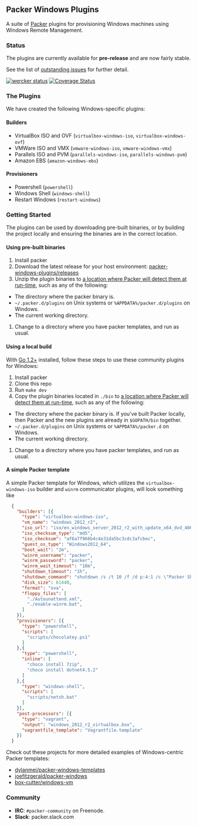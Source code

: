 ## Packer Windows Plugins

A suite of [Packer](http://www.packer.io/) plugins for provisioning Windows machines using Windows Remote Management.

### Status

The plugins are currently available for **pre-release** and are now fairly stable.

See the list of [outstanding issues](https://github.com/packer-community/packer-windows-plugins/issues?q=is%3Aopen+is%3Aissue+label%3Abug) for further detail.

[![wercker status](https://app.wercker.com/status/900b58d8e99fca90bcfcd599a5e5219e/m "wercker status")](https://app.wercker.com/project/bykey/900b58d8e99fca90bcfcd599a5e5219e)
[![Coverage Status](https://coveralls.io/repos/packer-community/packer-windows-plugins/badge.png?branch=HEAD)](https://coveralls.io/r/packer-community/packer-windows-plugins)

### The Plugins

We have created the following Windows-specific plugins:

#### Builders

* VirtualBox ISO and OVF (`virtualbox-windows-iso`, `virtualbox-windows-ovf`)
* VMWare ISO and VMX (`vmware-windows-iso`, `vmware-windows-vmx`)
* Parallels ISO and PVM (`parallels-windows-iso`, `parallels-windows-pvm`)
* Amazon EBS (`amazon-windows-ebs`)

#### Provisioners

* Powershell (`powershell`)
* Windows Shell (`windows-shell`)
* Restart Windows (`restart-windows`)

### Getting Started

The plugins can be used by downloading pre-built binaries, or by building the project locally and ensuring the binaries are in the correct location.

#### Using pre-built binaries

1. Install packer
1. Download the latest release for your host environment: [packer-windows-plugins/releases](https://github.com/packer-community/packer-windows-plugins/releases)
1. Unzip the plugin binaries to [a location where Packer will detect them at run-time](https://packer.io/docs/extend/plugins.html), such as any of the following:
  - The directory where the packer binary is.
  - `~/.packer.d/plugins` on Unix systems or `%APPDATA%/packer.d/plugins` on Windows.
  - The current working directory.
1. Change to a directory where you have packer templates, and run as usual.

#### Using a local build

With [Go 1.2+](http://golang.org) installed, follow these steps to use these community plugins for Windows:

1. Install packer
1. Clone this repo
1. Run `make dev`
1. Copy the plugin binaries located in `./bin` to [a location where Packer will detect them at run-time](https://packer.io/docs/extend/plugins.html), such as any of the following:
  - The directory where the packer binary is. If you've built Packer locally, then Packer and the new plugins are already in `$GOPATH/bin` together.
  - `~/.packer.d/plugins` on Unix systems or `%APPDATA%/packer.d` on Windows.
  - The current working directory.
1. Change to a directory where you have packer templates, and run as usual.

#### A simple Packer template

A simple Packer template for Windows, which utilizes the `virtualbox-windows-iso` builder and `winrm` communicator plugins, will look something like

```json
  {
    "builders": [{
      "type": "virtualbox-windows-iso",
      "vm_name": "windows_2012_r2",
      "iso_url": "iso/en_windows_server_2012_r2_with_update_x64_dvd_4065220.iso",
      "iso_checksum_type": "md5",
      "iso_checksum": "af6a7f966b4c4e31da5bc3cdc3afcbec",
      "guest_os_type": "Windows2012_64",
      "boot_wait": "2m",
      "winrm_username": "packer",
      "winrm_password": "packer",
      "winrm_wait_timeout": "10m",
      "shutdown_timeout": "1h",
      "shutdown_command": "shutdown /s /t 10 /f /d p:4:1 /c \"Packer Shutdown\"",
      "disk_size": 61440,
      "format": "ova",
      "floppy_files": [
        "./Autounattend.xml",
        "./enable-winrm.bat",
      ]
    }],
    "provisioners": [{
      "type": "powershell",
      "scripts": [
        "scripts/chocolatey.ps1"
      ]
    },{
      "type": "powershell",
      "inline": [
        "choco install 7zip",
        "choco install dotnet4.5.2"
      ]
    },{
      "type": "windows-shell",
      "scripts": [
        "scripts/netsh.bat"
      ]
    }],
    "post-processors": [{
      "type": "vagrant",
      "output": "windows_2012_r2_virtualbox.box",
      "vagrantfile_template": "Vagrantfile.template"
    }]
  }
```

Check out these projects for more detailed examples of Windows-centric Packer templates:
- [dylanmei/packer-windows-templates](https://github.com/dylanmei/packer-windows-templates)
- [joefitzgerald/packer-windows](https://github.com/joefitzgerald/packer-windows)
- [box-cutter/windows-vm](https://github.com/box-cutter/windows-vm)

### Community
- **IRC**: `#packer-community` on Freenode.
- **Slack**: packer.slack.com
